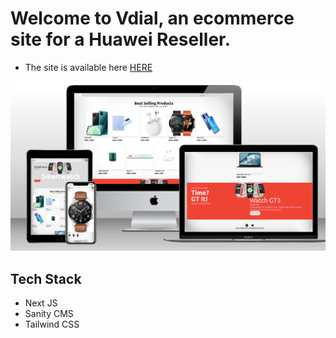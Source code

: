 # Welcome to Vdial, an ecommerce site for a Huawei Reseller.

- The site is available here [HERE](https://vdial.netlify.app/)

<img src="./assets/vdial.png" width="800px" />

## Tech Stack

- Next JS
- Sanity CMS
- Tailwind CSS
